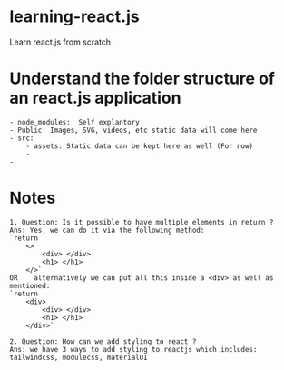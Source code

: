 # learning-react.js
Learn react.js from scratch

# Understand the folder structure of an react.js application

    - node_modules:  Self explantory  
    - Public: Images, SVG, videos, etc static data will come here
    - src: 
        - assets: Static data can be kept here as well (For now)
        - 
    -

# Notes
    1. Question: Is it possible to have multiple elements in return ?
    Ans: Yes, we can do it via the following method:
    `return 
        <> 
            <div> </div> 
            <h1> </h1>
        </>` 
    OR    alternatively we can put all this inside a <div> as well as mentioned:
    `return 
        <div>
            <div> </div> 
            <h1> </h1>
        </div>`

    2. Question: How can we add styling to react ?
    Ans: we have 3 ways to add styling to reactjs which includes: tailwindcss, modulecss, materialUI

    

